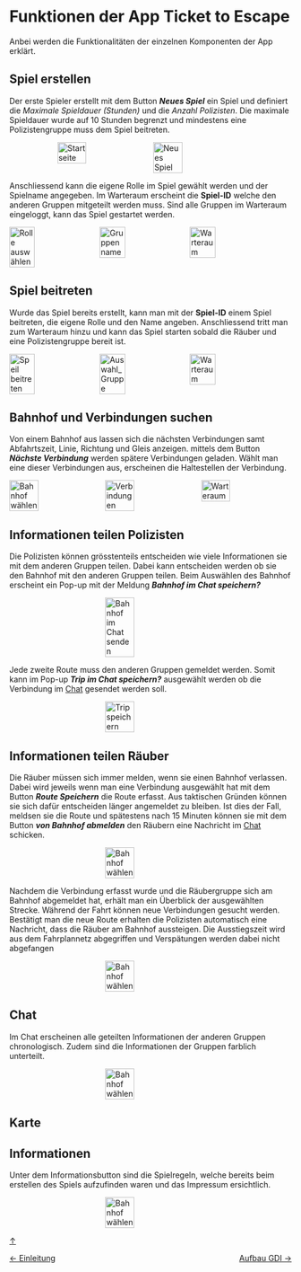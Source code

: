 # Funktionen der App Ticket to Escape

Anbei werden die Funktionalitäten der einzelnen Komponenten der App erklärt. 

## Spiel erstellen 
Der erste Spieler erstellt mit dem Button ***Neues Spiel*** ein Spiel und definiert die *Maximale Spieldauer (Stunden)* und die *Anzahl Polizisten*. Die maximale Spieldauer wurde auf 10 Stunden begrenzt und mindestens eine Polizistengruppe muss dem Spiel beitreten. 

<p style="display: flex; justify-content:center; gap: 10px;">
  <img src="Bilder/01_Startseite.png" alt="Startseite" style="width: 32%;">
  <img src="Bilder/02_Neues_Spiel.png" alt="Neues Spiel" style="width: 32%;">
</p>

Anschliessend kann die eigene Rolle im Spiel gewählt werden und der Spielname angegeben. Im Warteraum erscheint die **Spiel-ID** welche den anderen Gruppen mitgeteilt werden muss. Sind alle Gruppen im Warteraum eingeloggt, kann das Spiel gestartet werden. 


<p style="display: flex; gap: 10px;">
  <img src="Bilder/03_Rolle_Auswahl.png" alt="Rolle auswählen" style="width: 30%;">
  <img src="Bilder/04_Gruppen_Name.png" alt="Gruppenname" style="width: 30%;">
    <img src="Bilder/05_Warteliste.png" alt="Warteraum" style="width: 30%;">
</p>

## Spiel beitreten 
Wurde das Spiel bereits erstellt, kann man mit der
**Spiel-ID** einem Spiel beitreten, die eigene Rolle und den Name angeben. Anschliessend tritt man zum Warteraum hinzu und kann das Spiel starten sobald die Räuber und eine Polizistengruppe bereit ist.

<p style="display: flex; gap: 10px;">
  <img src="Bilder/21_Speil_beitreten.png" alt="Speil beitreten" style="width: 30%;">
  <img src="Bilder/22_Auswahl_Bahnhof.png" alt="Auswahl_Gruppe" style="width: 30%;">
    <img src="Bilder/23_Warteliste.png" alt="Warteraum" style="width: 30%;">
</p>

## Bahnhof und Verbindungen suchen 
Von einem Bahnhof aus lassen sich die nächsten Verbindungen samt Abfahrtszeit, Linie, Richtung und Gleis anzeigen. mittels  dem Button ***Nächste Verbindung*** werden spätere Verbindungen geladen. Wählt man eine dieser Verbindungen aus, erscheinen die Haltestellen der Verbindung. 

<p style="display: flex; gap: 10px;">
  <img src="Bilder/11_Startbahnhof.png" alt="Bahnhof wählen" style="width: 32%;">
  <img src="Bilder/12_Verbindungen.png" alt="Verbindungen" style="width: 32%;">
    <img src="Bilder/13_Detail_Verbindung.png" alt="Warteraum" style="width: 32%;">
</p>

## Informationen teilen Polizisten 
Die Polizisten können grösstenteils entscheiden wie viele Informationen sie mit dem anderen Gruppen teilen. Dabei kann entscheiden werden ob sie den Bahnhof mit den anderen Gruppen teilen. Beim Auswählen des Bahnhof erscheint ein Pop-up mit der Meldung ***Bahnhof im Chat speichern?***

<p style="display: flex; flex; justify-content:center;gap: 10px;">
  <img src="Bilder/25_Bahnhof_im_Chat_Senden.png" alt="Bahnhof im Chat senden" style="width: 32%;">
</p>

Jede zweite Route muss den anderen Gruppen gemeldet werden. Somit kann im Pop-up ***Trip im Chat speichern?*** ausgewählt werden ob die Verbindung im [Chat](#Chat) gesendet werden soll.

<p style="display: flex; justify-content:center;gap: 10px;">
  <img src="Bilder/26_Trip_Speichern.png" alt="Trip speichern" style="width: 32%;">
</p>

## Informationen teilen Räuber
Die Räuber müssen sich immer melden, wenn sie einen Bahnhof verlassen. Dabei wird jeweils wenn man eine Verbindung ausgewählt hat mit dem Button ***Route Speichern*** die Route erfasst. Aus taktischen Gründen können sie sich dafür entscheiden länger angemeldet zu bleiben. Ist dies der Fall, meldsen sie die Route und spätestens nach 15 Minuten können sie mit dem Button ***von Bahnhof abmelden*** den Räubern eine Nachricht im [Chat](#Chat) schicken. 

<p style="display: flex; justify-content:center;gap: 10px;">
  <img src="Bilder/14_Von_Bahnhof_abmelden.png" alt="Bahnhof wählen" style="width: 32%;">
</p>

Nachdem die Verbindung erfasst wurde und die Räubergruppe sich am Bahnhof abgemeldet hat, erhält man ein Überblick der ausgewählten Strecke. Während der Fahrt können neue Verbindungen gesucht werden. Bestätigt man die neue Route erhalten die Polizisten automatisch eine Nachricht, dass die Räuber am Bahnhof aussteigen. Die Ausstiegszeit wird aus dem Fahrplannetz abgegriffen und Verspätungen werden dabei nicht abgefangen

<p style="display: flex; justify-content:center;gap: 10px;">
  <img src="Bilder/15_Nächste_Verbindung.png" alt="Bahnhof wählen" style="width: 32%;">
</p>

## Chat
Im Chat erscheinen alle geteilten Informationen der anderen Gruppen chronologisch. Zudem sind die Informationen der Gruppen farblich unterteilt.

<p style="display: flex; justify-content:center;gap: 10px;">
  <img src="Bilder/24_Chat.png" alt="Bahnhof wählen" style="width: 32%;">
</p>

## Karte

## Informationen
Unter dem Informationsbutton sind die Spielregeln, welche bereits beim erstellen des Spiels aufzufinden waren und das Impressum ersichtlich. 

<p style="display: flex; justify-content:center;gap: 10px;">
  <img src="Bilder/Spielregeln.png" alt="Bahnhof wählen" style="width: 32%;">
</p>

[↑](#top)


<div style="display: flex; justify-content: space-between;">
  <div>
    <a href="einleitung.html">← Einleitung</a>
  </div>
  <div>
    <a href="aufbauGDI.html">Aufbau GDI →</a>
  </div>
</div>